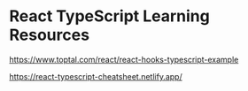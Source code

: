 # React TypeScript Learning Resources

https://www.toptal.com/react/react-hooks-typescript-example

https://react-typescript-cheatsheet.netlify.app/
